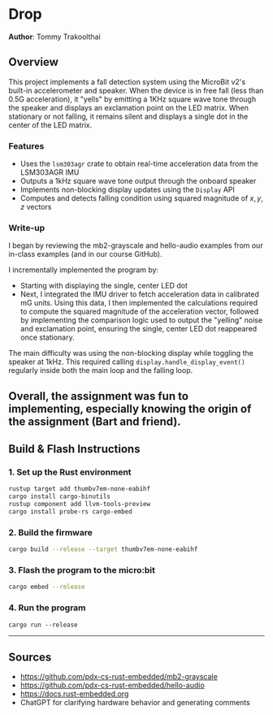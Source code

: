# Drop

**Author**: Tommy Trakoolthai

## Overview

This project implements a fall detection system using the MicroBit v2's built-in accelerometer and speaker. When the device is in free fall (less than 0.5G acceleration), it "yells" by emitting a 1KHz square wave tone through the speaker and displays an exclamation point on the LED matrix. When stationary or not falling, it remains silent and displays a single dot in the center of the LED matrix.

### Features

- Uses the `lsm303agr` crate to obtain real-time acceleration data from the LSM303AGR IMU
- Outputs a 1kHz square wave tone output through the onboard speaker
- Implements non-blocking display updates using the `Display` API
- Computes and detects falling condition using squared magnitude of $x, y, z$ vectors

### Write-up

I began by reviewing the mb2-grayscale and hello-audio examples from our in-class examples (and in our course GitHub).

I incrementally implemented the program by:
- Starting with displaying the single, center LED dot
- Next, I integrated the IMU driver to fetch acceleration data in calibrated mG units. Using this data, I then implemented the calculations required to compute the squared magnitude of the acceleration vector, followed by implementing the comparison logic used to output the "yelling" noise and exclamation point, ensuring the single,
center LED dot reappeared once stationary.

The main difficulty was using the non-blocking display while toggling the speaker at 1kHz. This required calling `display.handle_display_event()` regularly inside both the main loop and the falling loop.

Overall, the assignment was fun to implementing, especially knowing the origin of the assignment (Bart and friend).
---

## Build & Flash Instructions

### 1. **Set up the Rust environment**
```sh
rustup target add thumbv7em-none-eabihf
cargo install cargo-binutils
rustup component add llvm-tools-preview
cargo install probe-rs cargo-embed
```

### 2. **Build the firmware**
```sh
cargo build --release --target thumbv7em-none-eabihf
```

### 3. **Flash the program to the micro:bit**
```sh
cargo embed --release
```

### 4. **Run the program**
```
cargo run --release
```

---

## Sources

- https://github.com/pdx-cs-rust-embedded/mb2-grayscale
- https://github.com/pdx-cs-rust-embedded/hello-audio
- https://docs.rust-embedded.org
- ChatGPT for clarifying hardware behavior and generating comments
